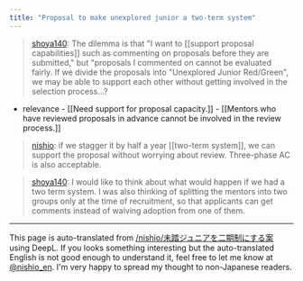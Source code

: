 ```yaml
---
title: "Proposal to make unexplored junior a two-term system"
---
```


> [shoya140](https://twitter.com/shoya140/status/1519315705388220416): The dilemma is that "I want to [[support proposal capabilities]] such as commenting on proposals before they are submitted," but "proposals I commented on cannot be evaluated fairly. If we divide the proposals into "Unexplored Junior Red/Green", we may be able to support each other without getting involved in the selection process...?
- relevance
        - [[Need support for proposal capacity.]]
        - [[Mentors who have reviewed proposals in advance cannot be involved in the review process.]]

> [nishio](https://twitter.com/nishio/status/1519346789450907648): if we stagger it by half a year [[two-term system]], we can support the proposal without worrying about review. Three-phase AC is also acceptable.

> [shoya140](https://twitter.com/shoya140/status/1519355784819322880): I would like to think about what would happen if we had a two term system. I was also thinking of splitting the mentors into two groups only at the time of recruitment, so that applicants can get comments instead of waiving adoption from one of them.

---
This page is auto-translated from [/nishio/未踏ジュニアを二期制にする案](https://scrapbox.io/nishio/未踏ジュニアを二期制にする案) using DeepL. If you looks something interesting but the auto-translated English is not good enough to understand it, feel free to let me know at [@nishio_en](https://twitter.com/nishio_en). I'm very happy to spread my thought to non-Japanese readers.